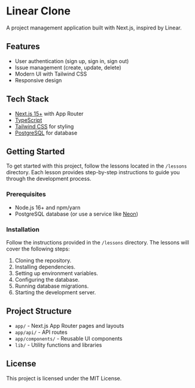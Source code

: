 # Linear Clone

A project management application built with Next.js, inspired by Linear.

## Features

- User authentication (sign up, sign in, sign out)
- Issue management (create, update, delete)
- Modern UI with Tailwind CSS
- Responsive design

## Tech Stack

- [Next.js 15+](https://nextjs.org/) with App Router
- [TypeScript](https://www.typescriptlang.org/)
- [Tailwind CSS](https://tailwindcss.com/) for styling
- [PostgreSQL](https://www.postgresql.org/) for database

## Getting Started

To get started with this project, follow the lessons located in the `/lessons` directory. Each lesson provides step-by-step instructions to guide you through the development process.

### Prerequisites

- Node.js 16+ and npm/yarn
- PostgreSQL database (or use a service like [Neon](https://neon.tech/))

### Installation

Follow the instructions provided in the `/lessons` directory. The lessons will cover the following steps:

1. Cloning the repository.
2. Installing dependencies.
3. Setting up environment variables.
4. Configuring the database.
5. Running database migrations.
6. Starting the development server.

## Project Structure

- `app/` - Next.js App Router pages and layouts
- `app/api/` - API routes
- `app/components/` - Reusable UI components
- `lib/` - Utility functions and libraries

## License

This project is licensed under the MIT License.
